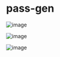 # pass-gen

![image](https://user-images.githubusercontent.com/97634536/192098684-305edd61-9cf0-4dec-9a95-629364681515.png)

![image](https://user-images.githubusercontent.com/97634536/192098659-c9f160aa-c5fb-4719-89d8-3a826dcd6ba6.png)

![image](https://user-images.githubusercontent.com/97634536/192098697-4d2b0f36-7a01-4200-93cc-e93183c195c3.png)
